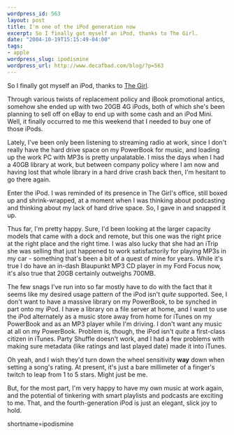 ```yaml
--- 
wordpress_id: 563
layout: post
title: I'm one of the iPod generation now
excerpt: So I finally got myself an iPod, thanks to The Girl.
date: "2004-10-19T15:15:49-04:00"
tags: 
- apple
wordpress_slug: ipodismine
wordpress_url: http://www.decafbad.com/blog/?p=563
---
```

So I finally got myself an iPod, thanks to [The Girl](http://missadroit.livejournal.com).  

Through various twists of replacement policy and iBook promotional antics, somehow she ended up with two 20GB 4G iPods, both of which she's been planning to sell off on eBay to end up with some cash and an iPod Mini.  Well, it finally occurred to me this weekend that I needed to buy one of those iPods.

Lately, I've been only been listening to streaming radio at work, since I don't really have the hard drive space on my PowerBook for music, and loading up the work PC with MP3s is pretty unpalatable.  I miss the days when I had a 40GB library at work, but between company policy where I am now and having lost that whole library in a hard drive crash back then, I'm hesitant to go there again.

Enter the iPod.  I was reminded of its presence in The Girl's office, still boxed up and shrink-wrapped, at a moment when I was thinking about podcasting and thinking about my lack of hard drive space.  So, I gave in and snapped it up.  

Thus far, I'm pretty happy.  Sure, I'd been looking at the larger capacity models that came with a dock and remote, but this one was the right price at the right place and the right time.  I was also lucky that she had an iTrip she was selling that just happened to work satisfactorily for playing MP3s in my car - something that's been a bit of a quest of mine for years.  While it's true I do have an in-dash Blaupunkt MP3 CD player in my Ford Focus now, it's also true that 20GB certainly outweighs 700MB.

The few snags I've run into so far mostly have to do with the fact that it seems like my desired usage pattern of the iPod isn't *quite* supported.  See, I don't want to have a massive library on my PowerBook, to be synched in part onto my iPod.  I have a library on a file server at home, and I want to use the iPod alternately as a music store away from home for iTunes on my PowerBook and as an MP3 player while I'm driving.  I don't want any music at all on my PowerBook.  Problem is, though, the iPod isn't *quite* a first-class citizen in iTunes.  Party Shuffle doesn't work, and I had a few problems with making sure metadata (like ratings and last played date) made it into iTunes.

Oh yeah, and I wish they'd turn down the wheel sensitivity **way** down when setting a song's rating.  At present, it's just a bare millimeter of a finger's twitch to leap from 1 to 5 stars.  Might just be me.

But, for the most part, I'm very happy to have my own music at work again, and the potential of tinkering with smart playlists and podcasts are exciting to me.  That, and the fourth-generation iPod is just an elegant, slick joy to hold.
<!--more-->
shortname=ipodismine
